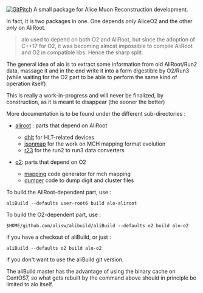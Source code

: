 
[![GitPitch](https://gitpitch.com/assets/badge.svg)](https://gitpitch.com/mrrtf/alo/master?grs=github&t=white)
A small package for Alice Muon Reconstruction development.

In fact, it is two packages in one. One depends _only_ AliceO2 and the other _only_ on AliRoot.

> alo used to depend on both O2 and AliRoot, but since the adoption of C++17 for O2, it was becoming almost impossible to compile AliRoot and O2 in compatible libs. Hence the sharp split.

The general idea of alo is to extract
some information from old AliRoot/Run2 data, massage it and in the end write it into a form
digestible by O2/Run3 (while waiting for the O2 part to be able to perform
the same kind of operation itself)

This is really a work-in-progress and will never be finalized, by
construction, as it is meant to disappear (the sooner the better)

More documentation is to be found under the different sub-directories :

- [aliroot](aliroot) : parts that depend on AliRoot
  - [dhlt](aliroot/dhlt/README.md) for HLT-related devices
  - [jsonmap](aliroot/jsonmap/README.md) for the work on MCH mapping format evolution
  - [r23](aliroot/r23/README.md) for the run2 to run3 data converters

- [o2](o2): parts that depend on O2
  - [mapping](o2/mapping) code generator for mch mapping
  - [dumper](o2/mch/dumper) code to dump digit and cluster files 

To build the AliRoot-dependent part, use :

```
aliBuild --defaults user-root6 build alo-aliroot
```

To build the O2-dependent part, use :

```
$HOME/github.com/alisw/alibuild/aliBuild --defaults o2 build alo-o2
```

if you have a checkout of aliBuild, or just : 

```
aliBuild --defaults o2 build alo-o2
```

if you don't want to use the aliBuild git version.

The aliBuild master has the advantage of using the binary cache on CentOS7, so what gets rebuilt by the command above should in principle be limited to alo itself. 

